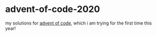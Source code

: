 # advent-of-code-2020

my solutions for [advent of code](https://adventofcode.com/2020/about), which i am trying for the first time this year!
